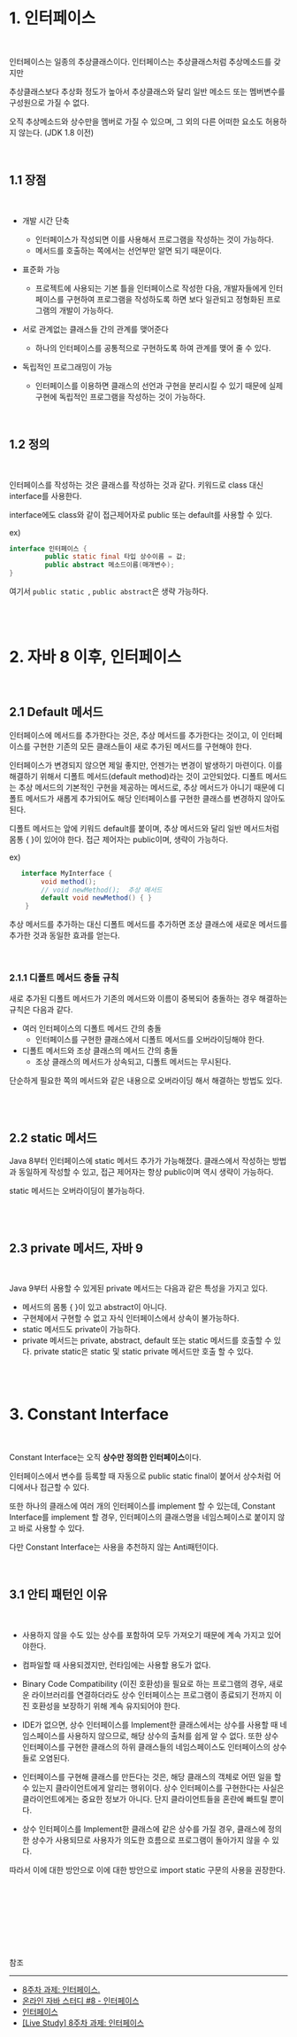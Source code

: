

# 1. 인터페이스


<br/>

인터페이스는 일종의 추상클래스이다. 인터페이스는 추상클래스처럼 추상메소드를 갖지만 

추상클래스보다 추상화 정도가 높아서 추상클래스와 달리 일반 메소드 또는 멤버변수를 구성원으로 가질 수 없다.

오직 추상메소드와 상수만을 멤버로 가질 수 있으며, 그 외의 다른 어떠한 요소도 허용하지 않는다. (JDK 1.8 이전)





<br/>




## 1.1 장점


<br/>

- 개발 시간 단축
  - 인터페이스가 작성되면 이를 사용해서 프로그램을 작성하는 것이 가능하다.
  - 메서드를 호출하는 쪽에서는 선언부만 알면 되기 때문이다.

- 표준화 가능
  - 프로젝트에 사용되는 기본 틀을 인터페이스로 작성한 다음, 개발자들에게 인터페이스를 구현하여 프로그램을 작성하도록 하면 보다 일관되고 정형화된 프로그램의 개발이 가능하다.

- 서로 관계없는 클래스들 간의 관계를 맺어준다
  - 하나의 인터페이스를 공통적으로 구현하도록 하여 관계를 맺어 줄 수 있다.

- 독립적인 프로그래밍이 가능
  - 인터페이스를 이용하면 클래스의 선언과 구현을 분리시킬 수 있기 때문에 실제 구현에 독립적인 프로그램을 작성하는 것이 가능하다.







<br/>


## 1.2 정의


<br/>

인터페이스를 작성하는 것은 클래스를 작성하는 것과 같다. 키워드로 class 대신 interface를 사용한다.

interface에도 class와 같이 접근제어자로 public 또는 default를 사용할 수 있다.


ex)

```java
interface 인터페이스 { 
         public static final 타입 상수이름 = 값;
         public abstract 메소드이름(매개변수);
}
```

여기서 ```public static ```, ```public abstract```은 생략 가능하다.


<br/><br/>


# 2. 자바 8 이후, 인터페이스 


<br/>


## 2.1 Default 메서드



 인터페이스에 메서드를 추가한다는 것은, 추상 메서드를 추가한다는 것이고, 이 인터페이스를 구현한 기존의 모든 클래스들이 새로 추가된 메서드를 구현해야 한다.

   인터페이스가 변경되지 않으면 제일 좋지만, 언젠가는 변경이 발생하기 마련이다. 이를 해결하기 위해서 디폴트 메서드(default method)라는 것이 고안되었다. 디폴트 메서드는 추상 메서드의 기본적인 구현을 제공하는 메서드로, 추상 메서드가 아니기 때문에 디폴트 메서드가 새롭게 추가되어도 해당 인터페이스를 구현한 클래스를 변경하지 않아도 된다.

   디폴트 메서드는 앞에 키워드 default를 붙이며, 추상 메서드와 달리 일반 메서드처럼 몸통 { }이 있어야 한다. 접근 제어자는 public이며, 생략이 가능하다.

ex)

```java
   interface MyInterface {
        void method();
        // void newMethod();  추상 메서드
        default void newMethod() { }
    }
```

추상 메서드를 추가하는 대신 디폴트 메서드를 추가하면 조상 클래스에 새로운 메서드를 추가한 것과 동일한 효과를 얻는다.

<br/>


### 2.1.1 디폴트 메서드 충돌 규칙


새로 추가된 디폴트 메서드가 기존의 메서드와 이름이 중복되어 충돌하는 경우 해결하는 규칙은 다음과 같다.

- 여러 인터페이스의 디폴트 메서드 간의 충돌
  - 인터페이스를 구현한 클래스에서 디폴트 메서드를 오버라이딩해야 한다.
- 디폴트 메서드와 조상 클래스의 메서드 간의 충돌
  - 조상 클래스의 메서드가 상속되고, 디폴트 메서드는 무시된다.
  
단순하게 필요한 쪽의 메서드와 같은 내용으로 오버라이딩 해서 해결하는 방법도 있다.


<br/><br/>


## 2.2 static 메서드

Java 8부터 인터페이스에 static 메서드 추가가 가능해졌다. 클래스에서 작성하는 방법과 동일하게 작성할 수 있고, 접근 제어자는 항상 public이며 역시 생략이 가능하다.

static 메서드는 오버라이딩이 불가능하다.

<br/><br/>


## 2.3  private 메서드, 자바 9


<br/>

  Java 9부터 사용할 수 있게된 private 메서드는 다음과 같은 특성을 가지고 있다.

- 메서드의 몸통 { }이 있고 abstract이 아니다.
- 구현체에서 구현할 수 없고 자식 인터페이스에서 상속이 불가능하다.
- static 메서드도 private이 가능하다.
- private 메서드는 private, abstract, default 또는 static 메서드를 호출할 수 있다. private static은 static 및 static private 메서드만 호출 할 수 있다.



<br/><br/>


# 3. Constant Interface

<br/>

Constant Interface는 오직 **상수만 정의한 인터페이스**이다. 

인터페이스에서 변수를 등록할 때 자동으로 public static final이 붙어서 상수처럼 어디에서나 접근할 수 있다.

또한 하나의 클래스에 여러 개의 인터페이스를 implement 할 수 있는데, Constant Interface를 implement 할 경우, 인터페이스의 클래스명을 네임스페이스로 붙이지 않고 바로 사용할 수 있다.

다만 Constant Interface는 사용을 추천하지 않는 Anti패턴이다.

<br/>

## 3.1 안티 패턴인 이유

<br/>

- 사용하지 않을 수도 있는 상수를 포함하여 모두 가져오기 때문에 계속 가지고 있어야한다.

- 컴파일할 때 사용되겠지만, 런타임에는 사용할 용도가 없다.

- Binary Code Compatibility (이진 호환성)을 필요로 하는 프로그램의 경우, 새로운 라이브러리를 연결하더라도 상수 인터페이스는 프로그램이 종료되기 전까지 이진 호환성을 보장하기 위해 계속 유지되어야 한다.

- IDE가 없으면, 상수 인터페이스를 Implement한 클래스에서는 상수를 사용할 때 네임스페이스를 사용하지 않으므로, 해당 상수의 출처를 쉽게 알 수 없다. 또한 상수 인터페이스를 구현한 클래스의 하위 클래스들의 네임스페이스도 인터페이스의 상수들로 오염된다.

- 인터페이스를 구현해 클래스를 만든다는 것은, 해당 클래스의 객체로 어떤 일을 할 수 있는지 클라이언트에게 알리는 행위이다. 상수 인터페이스를 구현한다는 사실은 클라이언트에게는 중요한 정보가 아니다. 단지 클라이언트들을 혼란에 빠트릴 뿐이다.

- 상수 인터페이스를 Implement한 클래스에 같은 상수를 가질 경우, 클래스에 정의한 상수가 사용되므로 사용자가 의도한 흐름으로 프로그램이 돌아가지 않을 수 있다.


따라서 이에 대한 방안으로  이에 대한 방안으로 import static 구문의 사용을 권장한다.





<br/><br/><br/><br/><br/><br/><br/>

참조

---


 - [8주차 과제: 인터페이스.](https://yadon079.github.io/2021/java%20study%20halle/week-08)
 - [온라인 자바 스터디 #8 - 인터페이스](https://dev-coco.tistory.com/13)
 - [인터페이스](https://www.notion.so/4b0cf3f6ff7549adb2951e27519fc0e6)
 - [[Live Study] 8주차 과제: 인터페이스](https://blog.baesangwoo.dev/posts/java-livestudy-8week/)

  